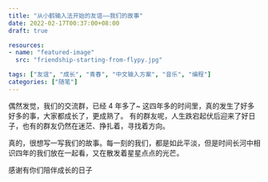 ```yaml
---
title: "从小鹤输入法开始的友谊——我们的故事"
date: 2022-02-17T00:37:00+08:00
draft: true

resources:
- name: "featured-image"
  src: "friendship-starting-from-flypy.jpg"

tags: ["友谊", "成长", "青春", "中文输入方案", "音乐", "编程"]
categories: ["随笔"]
---
```


偶然发觉，我们的交流群，已经 4 年多了~
这四年多的时间里，真的发生了好多好多的事，大家都成长了，更成熟了。
有的群友呢，人生跌宕起伏后迎来了好日子，也有的群友仍然在迷茫、挣扎着，寻找着方向。

真的，很想写一写我们的故事。每一刻的我们，都是如此平淡，但是时间长河中相识四年的我们放在一起看，又在散发着星星点点的光芒。

感谢有你们陪伴成长的日子


